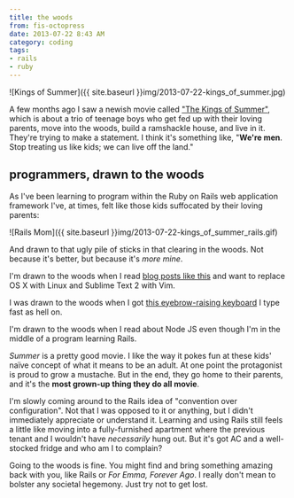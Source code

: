 ```yaml
---
title: the woods
from: fis-octopress
date: 2013-07-22 8:43 AM
category: coding
tags:
- rails
- ruby
---
```


![Kings of Summer]({{ site.baseurl }}img/2013-07-22-kings_of_summer.jpg)

A few months ago I saw a newish movie called ["The Kings of Summer"](http://www.youtube.com/watch?v=cLnAiVI4R2Q), which is about a trio of teenage boys who get fed up with their loving parents, move into the woods, build a ramshackle house, and live in it. They're trying to make a statement. I think it's something like, "**We're men**. Stop treating us like kids; we can live off the land."

## programmers, drawn to the woods

As I've been learning to program within the Ruby on Rails web application framework I've, at times, felt like those kids suffocated by their loving parents:

![Rails Mom]({{ site.baseurl }}img/2013-07-22-kings_of_summer_rails.gif)

And drawn to that ugly pile of sticks in that clearing in the woods. Not because it's better, but because it's *more mine*.

I'm drawn to the woods when I read [blog posts like this](http://words.steveklabnik.com/returning-to-free-software-a-guide) and want to replace OS X with Linux and Sublime Text 2 with Vim.

I was drawn to the woods when I got [this eyebrow-raising keyboard](http://www.elitekeyboards.com/products.php?sub=leopold,tenkeyless&pid=fc200rrawn) I type fast as hell on.

I'm drawn to the woods when I read about Node JS even though I'm in the middle of a program learning Rails.

*Summer* is a pretty good movie. I like the way it pokes fun at these kids' naïve concept of what it means to be an adult. At one point the protagonist is proud to grow a mustache. But in the end, they go home to their parents, and it's the **most grown-up thing they do all movie**.

I'm slowly coming around to the Rails idea of "convention over configuration". Not that I was opposed to it or anything, but I didn't immediately appreciate or understand it. Learning and using Rails still feels a little like moving into a fully-furnished apartment where the previous tenant and I wouldn't have *necessarily* hung out. But it's got AC and a well-stocked fridge and who am I to complain?

Going to the woods is fine. You might find and bring something amazing back with you, like Rails or *For Emma, Forever Ago*. I really don't mean to bolster any societal hegemony. Just try not to get lost.
